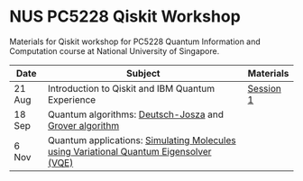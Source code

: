 # NUS PC5228 Qiskit Workshop
Materials for Qiskit workshop for PC5228 Quantum Information and Computation course at National University of Singapore.

| Date   | Subject                                                                                |Materials|
|--------|----------------------------------------------------------------------------------------|---------|
| 21 Aug | Introduction to Qiskit and IBM Quantum Experience                                      |[Session 1](/Session-1)         |
| 18 Sep | Quantum algorithms: [Deutsch-Josza](https://qiskit.org/textbook/ch-algorithms/deutsch-jozsa.html) and [Grover algorithm](https://qiskit.org/textbook/ch-algorithms/grover.html)                                 |         |
| 6 Nov  | Quantum applications: [Simulating Molecules using Variational Quantum Eigensolver (VQE)](https://qiskit.org/textbook/ch-applications/vqe-molecules.html) |         |